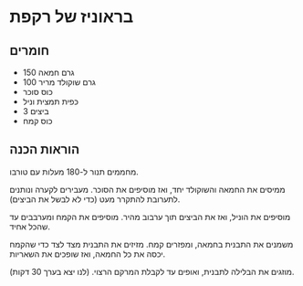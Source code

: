 # בראוניז של רקפת

## חומרים

- 150 גרם חמאה
- 100 גרם שוקולד מריר
- כוס סוכר
- כפית תמצית וניל
- 3 ביצים
- כוס קמח

## הוראות הכנה

מחממים תנור ל-180 מעלות עם טורבו.

ממיסים את החמאה והשוקולד יחד, ואז מוסיפים את הסוכר.
מעבירים לקערה ונותנים לתערובת להתקרר מעט (כדי לא לבשל את הביצים).

מוסיפים את הוניל, ואז את הביצים תוך ערבוב מהיר.
מוסיפים את הקמח ומערבבים עד שהכל אחיד.

משמנים את התבנית בחמאה, ומפזרים קמח. מזיזים את התבנית מצד לצד כדי שהקמח יכסה את כל החמאה, ואז שופכים את השאריות.

מוזגים את הבלילה לתבנית, ואופים עד לקבלת המרקם הרצוי. (לנו יצא בערך 30 דקות).